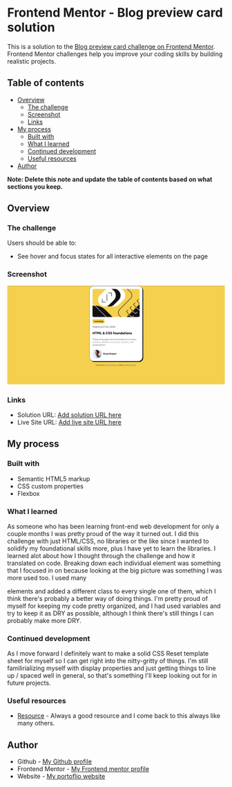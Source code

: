 # Frontend Mentor - Blog preview card solution

This is a solution to the [Blog preview card challenge on Frontend Mentor](https://www.frontendmentor.io/challenges/blog-preview-card-ckPaj01IcS). Frontend Mentor challenges help you improve your coding skills by building realistic projects.

## Table of contents

- [Overview](#overview)
  - [The challenge](#the-challenge)
  - [Screenshot](#screenshot)
  - [Links](#links)
- [My process](#my-process)
  - [Built with](#built-with)
  - [What I learned](#what-i-learned)
  - [Continued development](#continued-development)
  - [Useful resources](#useful-resources)
- [Author](#author)

**Note: Delete this note and update the table of contents based on what sections you keep.**

## Overview

### The challenge

Users should be able to:

- See hover and focus states for all interactive elements on the page

### Screenshot

![Blog preview card solution](./assets/images/frontendmentor_blogpreviewcard_challenge.png)

### Links

- Solution URL: [Add solution URL here](https://your-solution-url.com)
- Live Site URL: [Add live site URL here](https://your-live-site-url.com)

## My process

### Built with

- Semantic HTML5 markup
- CSS custom properties
- Flexbox

### What I learned

As someone who has been learning front-end web development for only a couple months I was pretty proud of the way it turned out. I did this challenge with just HTML/CSS, no libraries or the like since I wanted to solidify my foundational skills more, plus I have yet to learn the libraries. I learned alot about how I thought through the challenge and how it translated on code. Breaking down each individual element was something that I focused in on because looking at the big picture was something I was more used too. I used many <p> elements and added a different class to every single one of them, which I think there's probably a better way of doing things. I'm pretty proud of myself for keeping my code pretty organized, and I had used variables and try to keep it as DRY as possible, although I think there's still things I can probably make more DRY.

### Continued development

As I move forward I definitely want to make a solid CSS Reset template sheet for myself so I can get right into the nitty-gritty of things. I'm still familirializing myself with display properties and just getting things to line up / spaced well in general, so that's something I'll keep looking out for in future projects.

### Useful resources

- [Resource](https://developer.mozilla.org/en-US/) - Always a good resource and I come back to this always like many others.

## Author

- Github - [My Github profile](https://github.com/rafaelgonzales612)
- Frontend Mentor - [My Frontend mentor profile](https://www.frontendmentor.io/profile/rafaelgonzales612)
- Website - [My portoflio website](https://www.gonzalesrafael.com/)
